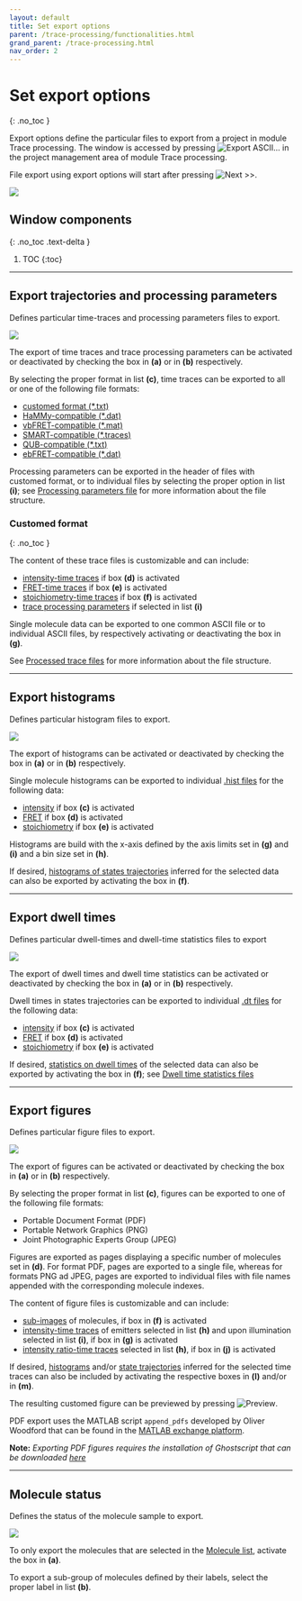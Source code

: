 ```yaml
---
layout: default
title: Set export options
parent: /trace-processing/functionalities.html
grand_parent: /trace-processing.html
nav_order: 2
---
```


# Set export options
{: .no_toc }

Export options define the particular files to export from a project in module Trace processing.
The window is accessed by pressing 
![Export ASCII...](../../assets/images/gui/TP-but-export-ascii-3p.png "Export ASCII...") in the project management area of module Trace processing.

File export using export options will start after pressing 
![Next >>](../../assets/images/gui/TP-but-next-supsup.png "Next >>").

<a href="../../assets/images/gui/TP-panel-sample-export.png"><img src="../../assets/images/gui/TP-panel-sample-export.png" style="max-width: 516px;"/></a>

## Window components
{: .no_toc .text-delta }

1. TOC
{:toc}


---

## Export trajectories and processing parameters

Defines particular time-traces and processing parameters files to export.

<a href="../../assets/images/gui/TP-panel-sample-export-traces.png"><img src="../../assets/images/gui/TP-panel-sample-export-traces.png" style="max-width: 235px;"/></a>

The export of time traces and trace processing parameters can be activated or deactivated by checking the box in **(a)** or in **(b)** respectively.

By selecting the proper format in list **(c)**, time traces can be exported to all or one of the following file formats:
- [customed format (*.txt)](#customed-format)
- [HaMMy-compatible (*.dat)](../../output-files/dat-hammy-traces)
- [vbFRET-compatible (*.mat)](../../output-files/mat-vbfret-traces)
- [SMART-compatible (*.traces)](../../output-files/traces-smart-traces)
- [QUB-compatible (*.txt)](../../output-files/txt-qub-processed-traces)
- [ebFRET-compatible (*.dat)](../../output-files/dat-ebfret-traces)

Processing parameters can be exported in the header of files with customed format, or to individual files by selecting the proper option in list **(i)**; see 
[Processing parameters file](../../output-files/log-processing-parameters.html) for more information about the file structure.

### Customed format
{: .no_toc }

The content of these trace files is customizable and can include:
* <u>intensity-time traces</u> if box **(d)** is activated
* <u>FRET-time traces</u> if box **(e)** is activated
* <u>stoichiometry-time traces</u> if box **(f)** is activated
* <u>trace processing parameters</u> if selected in list **(i)**

Single molecule data can be exported to one common ASCII file or to individual ASCII files, by respectively activating or deactivating the box in **(g)**.

See 
[Processed trace files](../../output-files/txt-processed-traces.html) for more information about the file structure.


---

## Export histograms

Defines particular histogram files to export.

<a href="../../assets/images/gui/TP-panel-sample-export-hist.png"><img src="../../assets/images/gui/TP-panel-sample-export-hist.png" style="max-width: 245px;"/></a>

The export of histograms can be activated or deactivated by checking the box in **(a)** or in **(b)** respectively.

Single molecule histograms can be exported to individual 
[.hist files](../../output-files/hist-histograms) for the following data:
* <u>intensity</u> if box **(c)** is activated
* <u>FRET</u> if box **(d)** is activated
* <u>stoichiometry</u> if box **(e)** is activated

Histograms are build with the x-axis defined by the axis limits set in **(g)** and **(i)** and a bin size set in **(h)**.

If desired, <u>histograms of states trajectories</u> inferred for the selected data can also be exported by activating the box in **(f)**.


---

## Export dwell times

Defines particular dwell-times and dwell-time statistics files to export

<a href="../../assets/images/gui/TP-panel-sample-export-dt.png"><img src="../../assets/images/gui/TP-panel-sample-export-dt.png" style="max-width: 235px;"/></a>

The export of dwell times and dwell time statistics can be activated or deactivated by checking the box in **(a)** or in **(b)** respectively.

Dwell times in states trajectories can be exported to individual 
[.dt files](../../output-files/dt-dwelltimes) for the following data:
* <u>intensity</u> if box **(c)** is activated
* <u>FRET</u> if box **(d)** is activated
* <u>stoichiometry</u> if box **(e)** is activated

If desired, <u>statistics on dwell times</u> of the selected data can also be exported by activating the box in **(f)**; see 
[Dwell time statistics files](../../output-files/kin-dwelltime-stats.html)


---

## Export figures

Defines particular figure files to export.

<a href="../../assets/images/gui/TP-panel-sample-export-figures.png"><img src="../../assets/images/gui/TP-panel-sample-export-figures.png" style="max-width: 245px;"/></a>

The export of figures can be activated or deactivated by checking the box in **(a)** or in **(b)** respectively.

By selecting the proper format in list **(c)**, figures can be exported to one of the following file formats:
- Portable Document Format (PDF)
- Portable Network Graphics (PNG)
- Joint Photographic Experts Group (JPEG)

Figures are exported as pages displaying a specific number of molecules set in **(d)**.
For format PDF, pages are exported to a single file, whereas for formats PNG ad JPEG, pages are exported to individual files with file names appended with the corresponding molecule indexes.

The content of figure files is customizable and can include:
- <u>sub-images</u> of molecules, if box in **(f)** is activated
- <u>intensity-time traces</u> of emitters selected in list **(h)** and upon illumination selected in list **(i)**, if box in **(g)** is activated
- <u>intensity ratio-time traces</u> selected in list **(h)**, if box in **(j)** is activated

If desired, <u>histograms</u> and/or <u>state trajectories</u> inferred for the selected time traces can also be included by activating the respective boxes in **(l)** and/or in **(m)**.

The resulting customed figure can be previewed by pressing 
![Preview](../../assets/images/gui/TP-but-preview.png "Preview").

PDF export uses the MATLAB script `append_pdfs` developed by Oliver Woodford that can be found in the 
[MATLAB exchange platform](https://www.mathworks.com/matlabcentral/fileexchange/31215-append_pdfs).

**Note:** *Exporting PDF figures requires the installation of Ghostscript that can be downloaded 
[here](https://www.ghostscript.com/)*

---

## Molecule status

Defines the status of the molecule sample to export.

<a href="../../assets/images/gui/TP-panel-sample-export-mol.png"><img src="../../assets/images/gui/TP-panel-sample-export-mol.png" style="max-width: 270px;"/></a>

To only export the molecules that are selected in the 
[Molecule list](../panels/panel-sample-management.html#molecule-list), activate the box in **(a)**.

To export a sub-group of molecules defined by their labels, select the proper label in list **(b)**.

